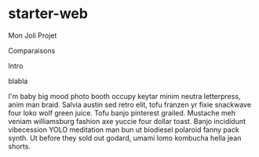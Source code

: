 # starter-web
Mon Joli Projet

Comparaisons


Intro 

blabla


I'm baby big mood photo booth occupy keytar minim neutra letterpress, anim man braid. Salvia austin sed retro elit, tofu franzen yr fixie snackwave four loko wolf green juice. Tofu banjo pinterest grailed. Mustache meh veniam williamsburg fashion axe yuccie four dollar toast. Banjo incididunt vibecession YOLO meditation man bun ut biodiesel polaroid fanny pack synth. Ut before they sold out godard, umami lomo kombucha hella jean shorts.
